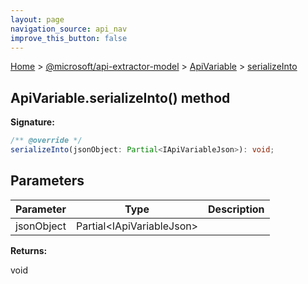 ```yaml
---
layout: page
navigation_source: api_nav
improve_this_button: false
---
```



[Home](./index.md) &gt; [@microsoft/api-extractor-model](./api-extractor-model.md) &gt; [ApiVariable](./api-extractor-model.apivariable.md) &gt; [serializeInto](./api-extractor-model.apivariable.serializeinto.md)

## ApiVariable.serializeInto() method


<b>Signature:</b>

```typescript
/** @override */
serializeInto(jsonObject: Partial<IApiVariableJson>): void;
```

## Parameters

|  Parameter | Type | Description |
|  --- | --- | --- |
|  jsonObject | Partial&lt;IApiVariableJson&gt; |  |

<b>Returns:</b>

void
